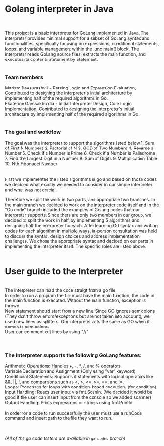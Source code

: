 # Golang interpreter in Java
<br><br>
This project is a basic interpreter for GoLang implemented in Java. The interpreter provides minimal support for a subset of GoLang syntax and functionalities, specifically focusing on expressions, conditional statements, loops, and variable management within the func main() block. The interpreter reads GoLang source files, extracts the main function, and executes its contents statement by statement. 
<br><br>
### Team members<br>
Mariam Devsurashvili - Parsing Logic and Expression Evaluation, Contributed to designing the interpreter's initial architecture by implementing half of the required algorithms in Go.
<br>
Ekaterine Gamsakhurdia - Initial Interpreter Design, Core Logic Implementation, Contributed to designing the interpreter's initial architecture by implementing half of the required algorithms in Go.
<br><br>

### The goal and workflow
The goal was the interpreter to support the algorithms listed below 
            1. Sum of First N Numbers
            2. Factorial of N
            3. GCD of Two Numbers
            4. Reverse a Number
            5. Check if a Number is Prime
            6. Check if a Number is Palindrome
            7. Find the Largest Digit in a Number
            8. Sum of Digits
            9. Multiplication Table
            10. Nth Fibonacci Number
      <br><br>      
First we implemented the listed algorithms in go and based on those codes we decided what exactly we needed to consider in our simple interpreter and what was not crucial.

Therefore we split the work in two parts, and appropriate two branches. In the main branch we decided to work on the interpreter code itself and in the "Go code" branch included the examples of Golang codes that our interpreter supports. Since there are only two members in our group, we decided to split the work in half, by implementing 5 algorithms and designing half the interpreter for each. After learning GO syntax and writing codes for each algorithm in multiple ways, in-person consultation was held to discuss the syntax, design choices and address implementation challenges. We chose the appropriate syntax and decided on our parts in implementing the interpreter itself. The specific roles are listed above.
<br><br>

# User guide to the Interpreter 
<br>
The interpreter can read the code straigt from a go file <br>
In order to run a program the file must have the main function, the code in the main function is executed. Without the main function, exception is thrown.<br>
New statement should start from a new line. Since GO ignores semicolons (They don't throw errors/exceptions but are not taken into account), we used new lines as splitters. Our interpreter acts the same as GO when it comes to semicolons.<br>
User can comment out lines by using "//"<br>
<br><br>

### The interpreter supports the following GoLang features:<br>
Arithmetic Operations: Handles +, -, *, /, and % operators.<br>
Variable Declaration and Assignment (Only using "var" keyword) <br>
Conditional Statements: Supports if statements with logical operators like &&, ||, !, and comparisons such as <, >, <=, >=, ==, and !=.<br>
Loops: Processes for loops with condition-based execution. (for condition)<br>
Input Handling: Reads user input via fmt.Scanln. (We decided it would be good if the user can insert input from the console so we added scanner)<br>
Output Handling: Prints expressions or strings using fmt.Println.<br>
<br>
In order for a code to run successfully the user must use a runCode command and insert path to the file they want to run.<br>

<br><br>
*(All of the go code testers are available in `go-codes` branch)*
